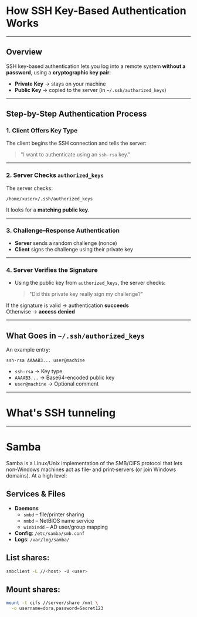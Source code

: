 
# How SSH Key-Based Authentication Works
---

## Overview

SSH key-based authentication lets you log into a remote system **without a password**, using a **cryptographic key pair**:

- **Private Key** → stays on your machine
- **Public Key** → copied to the server (in `~/.ssh/authorized_keys`)

---

## Step-by-Step Authentication Process

### 1. Client Offers Key Type

The client begins the SSH connection and tells the server:
> "I want to authenticate using an `ssh-rsa` key."

---

### 2.  Server Checks `authorized_keys`

The server checks:

```
/home/<user>/.ssh/authorized_keys
```

It looks for a **matching public key**.

---

### 3.  Challenge–Response Authentication

- **Server** sends a random challenge (nonce)
- **Client** signs the challenge using their private key

---

### 4.  Server Verifies the Signature

- Using the public key from `authorized_keys`, the server checks:
  > "Did this private key really sign my challenge?"

 If the signature is valid → authentication **succeeds**  
 Otherwise → **access denied**

---

## What Goes in `~/.ssh/authorized_keys`

An example entry:

```
ssh-rsa AAAAB3... user@machine
```

- `ssh-rsa` → Key type
- `AAAAB3...` → Base64-encoded public key
- `user@machine` → Optional comment

-------------------------------------------------------------------
# What's SSH tunneling 




-----------------------------------------------------------------
# Samba 
Samba is a Linux/Unix implementation of the SMB/CIFS protocol that lets non‑Windows machines act as file‐ and print‐servers (or join Windows domains). At a high level:

## Services & Files  
- **Daemons**  
  - `smbd` – file/printer sharing  
  - `nmbd` – NetBIOS name service  
  - `winbindd` – AD user/group mapping  
- **Config**: `/etc/samba/smb.conf`  
- **Logs**: `/var/log/samba/`


## List shares: 
```bash
smbclient -L //<host> -U <user> 
```

## Mount shares:
```bash 
mount -t cifs //server/share /mnt \
  -o username=dora,password=Secret123
```
